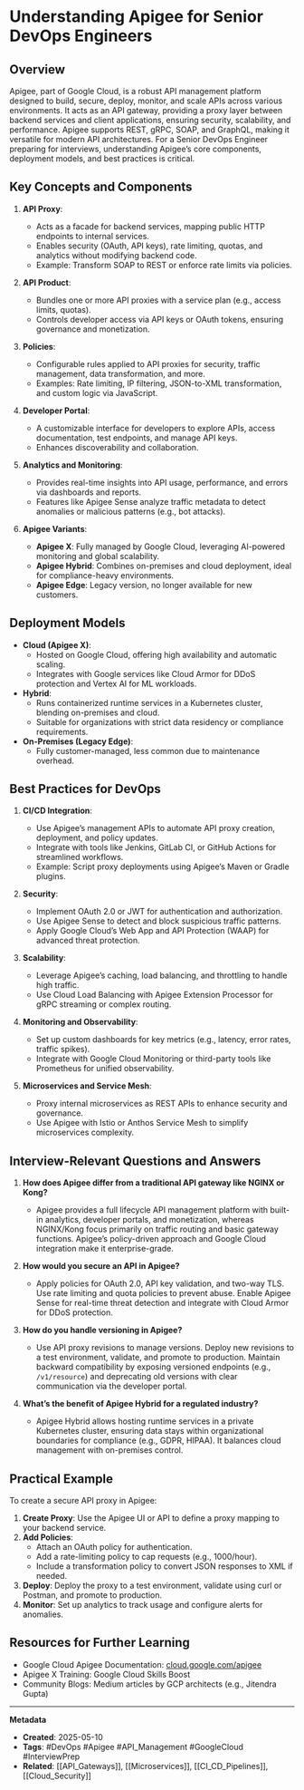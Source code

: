 # Understanding Apigee for Senior DevOps Engineers

## Overview
Apigee, part of Google Cloud, is a robust API management platform designed to build, secure, deploy, monitor, and scale APIs across various environments. It acts as an API gateway, providing a proxy layer between backend services and client applications, ensuring security, scalability, and performance. Apigee supports REST, gRPC, SOAP, and GraphQL, making it versatile for modern API architectures. For a Senior DevOps Engineer preparing for interviews, understanding Apigee’s core components, deployment models, and best practices is critical.

## Key Concepts and Components
1. **API Proxy**:
   - Acts as a facade for backend services, mapping public HTTP endpoints to internal services.
   - Enables security (OAuth, API keys), rate limiting, quotas, and analytics without modifying backend code.
   - Example: Transform SOAP to REST or enforce rate limits via policies.

2. **API Product**:
   - Bundles one or more API proxies with a service plan (e.g., access limits, quotas).
   - Controls developer access via API keys or OAuth tokens, ensuring governance and monetization.

3. **Policies**:
   - Configurable rules applied to API proxies for security, traffic management, data transformation, and more.
   - Examples: Rate limiting, IP filtering, JSON-to-XML transformation, and custom logic via JavaScript.

4. **Developer Portal**:
   - A customizable interface for developers to explore APIs, access documentation, test endpoints, and manage API keys.
   - Enhances discoverability and collaboration.

5. **Analytics and Monitoring**:
   - Provides real-time insights into API usage, performance, and errors via dashboards and reports.
   - Features like Apigee Sense analyze traffic metadata to detect anomalies or malicious patterns (e.g., bot attacks).

6. **Apigee Variants**:
   - **Apigee X**: Fully managed by Google Cloud, leveraging AI-powered monitoring and global scalability.
   - **Apigee Hybrid**: Combines on-premises and cloud deployment, ideal for compliance-heavy environments.
   - **Apigee Edge**: Legacy version, no longer available for new customers.

## Deployment Models
- **Cloud (Apigee X)**:
  - Hosted on Google Cloud, offering high availability and automatic scaling.
  - Integrates with Google services like Cloud Armor for DDoS protection and Vertex AI for ML workloads.
- **Hybrid**:
  - Runs containerized runtime services in a Kubernetes cluster, blending on-premises and cloud.
  - Suitable for organizations with strict data residency or compliance requirements.
- **On-Premises (Legacy Edge)**:
  - Fully customer-managed, less common due to maintenance overhead.

## Best Practices for DevOps
1. **CI/CD Integration**:
   - Use Apigee’s management APIs to automate API proxy creation, deployment, and policy updates.
   - Integrate with tools like Jenkins, GitLab CI, or GitHub Actions for streamlined workflows.
   - Example: Script proxy deployments using Apigee’s Maven or Gradle plugins.

2. **Security**:
   - Implement OAuth 2.0 or JWT for authentication and authorization.
   - Use Apigee Sense to detect and block suspicious traffic patterns.
   - Apply Google Cloud’s Web App and API Protection (WAAP) for advanced threat protection.

3. **Scalability**:
   - Leverage Apigee’s caching, load balancing, and throttling to handle high traffic.
   - Use Cloud Load Balancing with Apigee Extension Processor for gRPC streaming or complex routing.

4. **Monitoring and Observability**:
   - Set up custom dashboards for key metrics (e.g., latency, error rates, traffic spikes).
   - Integrate with Google Cloud Monitoring or third-party tools like Prometheus for unified observability.

5. **Microservices and Service Mesh**:
   - Proxy internal microservices as REST APIs to enhance security and governance.
   - Use Apigee with Istio or Anthos Service Mesh to simplify microservices complexity.

## Interview-Relevant Questions and Answers
1. **How does Apigee differ from a traditional API gateway like NGINX or Kong?**
   - Apigee provides a full lifecycle API management platform with built-in analytics, developer portals, and monetization, whereas NGINX/Kong focus primarily on traffic routing and basic gateway functions. Apigee’s policy-driven approach and Google Cloud integration make it enterprise-grade.

2. **How would you secure an API in Apigee?**
   - Apply policies for OAuth 2.0, API key validation, and two-way TLS. Use rate limiting and quota policies to prevent abuse. Enable Apigee Sense for real-time threat detection and integrate with Cloud Armor for DDoS protection.

3. **How do you handle versioning in Apigee?**
   - Use API proxy revisions to manage versions. Deploy new revisions to a test environment, validate, and promote to production. Maintain backward compatibility by exposing versioned endpoints (e.g., `/v1/resource`) and deprecating old versions with clear communication via the developer portal.

4. **What’s the benefit of Apigee Hybrid for a regulated industry?**
   - Apigee Hybrid allows hosting runtime services in a private Kubernetes cluster, ensuring data stays within organizational boundaries for compliance (e.g., GDPR, HIPAA). It balances cloud management with on-premises control.

## Practical Example
To create a secure API proxy in Apigee:
1. **Create Proxy**: Use the Apigee UI or API to define a proxy mapping to your backend service.
2. **Add Policies**:
   - Attach an OAuth policy for authentication.
   - Add a rate-limiting policy to cap requests (e.g., 1000/hour).
   - Include a transformation policy to convert JSON responses to XML if needed.
3. **Deploy**: Deploy the proxy to a test environment, validate using curl or Postman, and promote to production.
4. **Monitor**: Set up analytics to track usage and configure alerts for anomalies.

## Resources for Further Learning
- Google Cloud Apigee Documentation: [cloud.google.com/apigee](https://cloud.google.com/apigee)
- Apigee X Training: Google Cloud Skills Boost
- Community Blogs: Medium articles by GCP architects (e.g., Jitendra Gupta)

---

**Metadata**
- **Created**: 2025-05-10
- **Tags**: #DevOps #Apigee #API_Management #GoogleCloud #InterviewPrep
- **Related**: [[API_Gateways]], [[Microservices]], [[CI_CD_Pipelines]], [[Cloud_Security]]